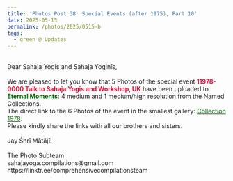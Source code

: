 ```yaml
---
title: 'Photos Post 38: Special Events (after 1975), Part 10'
date: 2025-05-15
permalink: /photos/2025/0515-b
tags:
  - green @ Updates
---
```


<p>
<br>
Dear Sahaja Yogis and Sahaja Yoginīs,<br>
<br>
We are pleased to let you know that 5 Photos of the special event <font color="Crimson"><b>11978-0000 Talk to Sahaja Yogis and Workshop, UK</b></font> have been uploaded to <font color="DarkGreen"><b>Eternal Moments</b></font>: 4 medium and 1 medium/high resolution from the Named Collections.<br>
The direct link to the 6 Photos of the event in the smallest gallery: <a href="https://eternalmoments.smugmug.com/Countries/UK/1978"><font color="DarkGreen">Collection 1978</font></a>.<br>
Please kindly share the links with all our brothers and sisters.<br>
<br>
Jay Śhrī Mātājī!<br>
<br>
The Photo Subteam<br>
sahajayoga.compilations@gmail.com<br>
https://linktr.ee/comprehensivecompilationsteam
</p>